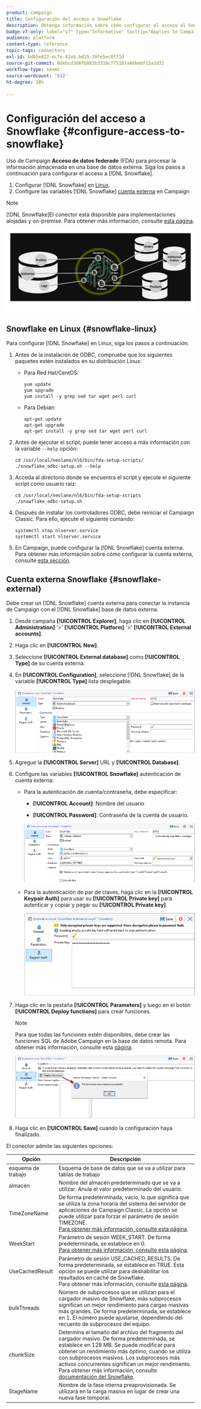 ```yaml
---
product: campaign
title: Configuración del acceso a Snowflake
description: Obtenga información sobre cómo configurar el acceso al Snowflake en FDA
badge-v7-only: label="v7" type="Informative" tooltip="Applies to Campaign Classic v7 only"
audience: platform
content-type: reference
topic-tags: connectors
exl-id: bdb5e422-ecfe-42eb-bd15-39fe5ec0ff1d
source-git-commit: 8debcd3d8fb883b3316cf75187a86bebf15a1d31
workflow-type: tm+mt
source-wordcount: '512'
ht-degree: 38%

---
```


# Configuración del acceso a Snowflake {#configure-access-to-snowflake}



Uso de Campaign **Acceso de datos federado** (FDA) para procesar la información almacenada en una base de datos externa. Siga los pasos a continuación para configurar el acceso a [!DNL Snowflake].

1. Configurar [!DNL Snowflake] en [Linux](#snowflake-linux).
1. Configure las variables [!DNL Snowflake] [cuenta externa](#snowflake-external) en Campaign

>[!NOTE]
>
>[!DNL Snowflake]El conector está disponible para implementaciones alojadas y on-premise. Para obtener más información, consulte [esta página](../../installation/using/capability-matrix.md).

![](assets/snowflake_3.png)

## Snowflake en Linux {#snowflake-linux}

Para configurar [!DNL Snowflake] en Linux, siga los pasos a continuación:

1. Antes de la instalación de ODBC, compruebe que los siguientes paquetes estén instalados en su distribución Linux:

   * Para Red Hat/CentOS:

      ```
      yum update
      yum upgrade
      yum install -y grep sed tar wget perl curl
      ```

   * Para Debian:

      ```
      apt-get update
      apt-get upgrade
      apt-get install -y grep sed tar wget perl curl
      ```

1. Antes de ejecutar el script, puede tener acceso a más información con la variable `--help` opción:

   ```
   cd /usr/local/neolane/nl6/bin/fda-setup-scripts/
   ./snowflake_odbc-setup.sh --help
   ```

1. Acceda al directorio donde se encuentra el script y ejecute el siguiente script como usuario raíz:

   ```
   cd /usr/local/neolane/nl6/bin/fda-setup-scripts
   ./snowflake_odbc-setup.sh
   ```

1. Después de instalar los controladores ODBC, debe reiniciar el Campaign Classic. Para ello, ejecute el siguiente comando:

   ```
   systemctl stop nlserver.service
   systemctl start nlserver.service
   ```

1. En Campaign, puede configurar la [!DNL Snowflake] cuenta externa. Para obtener más información sobre cómo configurar la cuenta externa, consulte [esta sección](#snowflake-external).

## Cuenta externa Snowflake {#snowflake-external}

Debe crear un [!DNL Snowflake] cuenta externa para conectar la instancia de Campaign con el [!DNL Snowflake] base de datos externa.

1. Desde campaña **[!UICONTROL Explorer]**, haga clic en **[!UICONTROL Administration]** &#39;>&#39; **[!UICONTROL Platform]** &#39;>&#39; **[!UICONTROL External accounts]**.

1. Haga clic en **[!UICONTROL New]**.

1. Seleccione **[!UICONTROL External database]** como **[!UICONTROL Type]** de su cuenta externa.

1. En **[!UICONTROL Configuration]**, seleccione [!DNL Snowflake] de la variable **[!UICONTROL Type]** lista desplegable.

   ![](assets/snowflake_5.png)

1. Agregue la **[!UICONTROL Server]** URL y **[!UICONTROL Database]**.

1. Configure las variables **[!UICONTROL Snowflake]** autenticación de cuenta externa:

   * Para la autenticación de cuenta/contraseña, debe especificar:

      * **[!UICONTROL Account]**: Nombre del usuario

      * **[!UICONTROL Password]**: Contraseña de la cuenta de usuario.

      ![](assets/snowflake.png)

   * Para la autenticación de par de claves, haga clic en la **[!UICONTROL Keypair Auth]** para usar su **[!UICONTROL Private key]** para autenticar y copiar y pegar su **[!UICONTROL Private key]**.

      ![](assets/snowflake_4.png)


1. Haga clic en la pestaña **[!UICONTROL Parameters]** y luego en el botón **[!UICONTROL Deploy functions]** para crear funciones.

   >[!NOTE]
   >
   >Para que todas las funciones estén disponibles, debe crear las funciones SQL de Adobe Campaign en la base de datos remota. Para obtener más información, consulte esta [página](../../configuration/using/adding-additional-sql-functions.md).

   ![](assets/snowflake_2.png)

1. Haga clic en **[!UICONTROL Save]** cuando la configuración haya finalizado.

El conector admite las siguientes opciones:

| Opción | Descripción |
|---|---|
| esquema de trabajo | Esquema de base de datos que se va a utilizar para tablas de trabajo |
| almacén | Nombre del almacén predeterminado que se va a utilizar. Anula el valor predeterminado del usuario. |
| TimeZoneName | De forma predeterminada, vacío, lo que significa que se utiliza la zona horaria del sistema del servidor de aplicaciones de Campaign Classic. La opción se puede utilizar para forzar el parámetro de sesión TIMEZONE. <br>[Para obtener más información, consulte esta página](https://docs.snowflake.net/manuals/sql-reference/parameters.html#timezone). |
| WeekStart | Parámetro de sesión WEEK_START. De forma predeterminada, se establece en 0. <br>[Para obtener más información, consulte esta página](https://docs.snowflake.com/en/sql-reference/parameters.html#week-start). |
| UseCachedResult | Parámetro de sesión USE_CACHED_RESULTS. De forma predeterminada, se establece en TRUE. Esta opción se puede utilizar para deshabilitar los resultados en caché de Snowflake. <br>Para obtener más información, consulte [esta página](https://docs.snowflake.net/manuals/user-guide/querying-persisted-results.html). |
| bulkThreads | Número de subprocesos que se utilizan para el cargador masivo de Snowflake, más subprocesos significan un mejor rendimiento para cargas masivas más grandes. De forma predeterminada, se establece en 1. El número puede ajustarse, dependiendo del recuento de subprocesos del equipo. |
| chunkSize | Determina el tamaño del archivo del fragmento del cargador masivo. De forma predeterminada, se establece en 128 MB. Se puede modificar para obtener un rendimiento más óptimo, cuando se utiliza con subprocesos masivos. Los subprocesos más activos concurrentes significan un mejor rendimiento. <br>Para obtener más información, consulte [documentación del Snowflake](https://docs.snowflake.net/manuals/sql-reference/sql/put.html). |
| StageName | Nombre de la fase interna preaprovisionada. Se utilizará en la carga masiva en lugar de crear una nueva fase temporal. |
